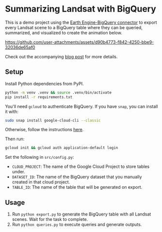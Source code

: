 # Summarizing Landsat with BigQuery

This is a demo project using the [Earth Engine-BigQuery connector](https://cloud.google.com/blog/products/data-analytics/new-bigquery-connector-to-google-earth-engine) to export every Landsat scene to a BigQuery table where they can be queried, summarized, and visualized to create the animation below.

https://github.com/user-attachments/assets/d90b4773-f842-4250-bbe9-32036de65af0

Check out the accompanying [blog post](https://www.aazuspan.dev/blog/summarizing-51-years-of-landsat-data/) for more details.

## Setup

Install Python dependencies from PyPI.

```bash
python -m venv .venv && source .venv/bin/activate
pip install -r requirements.txt
```

You'll need `gcloud` to authenticate BigQuery. If you have `snap`, you can install it with:

```bash
sudo snap install google-cloud-cli --classic
```

Otherwise, follow the instructions [here](https://cloud.google.com/sdk/docs/install).

Then run:

```bash
gcloud init && gcloud auth application-default login
```

Set the following in `src/config.py`:
- `CLOUD_PROJECT`: The name of the Google Cloud Project to store tables under.
- `DATASET_ID`: The name of the BigQuery dataset that you manually created in that cloud project.
- `TABLE_ID`: The name of the table that will be generated on export.

## Usage

1. Run `python export.py` to generate the BigQuery table with all Landsat scenes. Wait for the task to complete.
1. Run `python queries.py` to execute queries and generate outputs.
